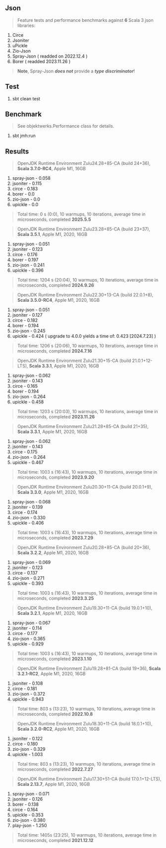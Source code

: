 Json
----
>Feature tests and performance benchmarks against **6** Scala 3 json libraries:
1. Circe
2. Jsoniter
3. uPickle
4. Zio-Json
5. Spray-Json ( readded on 2022.12.4 )
6. Borer ( readded 2023.11.26 )
>**Note**, Spray-Json ***does not*** provide a ***type discriminator***!

Test
----
1. sbt clean test

Benchmark
---------
>See objektwerks.Performance class for details.
1. sbt jmh:run

Results
-------
>OpenJDK Runtime Environment Zulu24.28+85-CA (build 24+36), **Scala 3.7.0-RC4**, Apple M1, 16GB
1. spray-json - 0.058
2. jsoniter - 0.115
3. circe - 0.183
4. borer - 0.0
5. zio-json - 0.0
6. upickle - 0.0
>Total time: 0 s (0:0), 10 warmups, 10 iterations, average time in microseconds, completed **2025.5.5**

>OpenJDK Runtime Environment Zulu23.28+85-CA (build 23+37), **Scala 3.5.1**, Apple M1, 2020, 16GB
1. spray-json - 0.051
2. jsoniter - 0.123
3. circe - 0.176
4. borer - 0.197
5. zio-json - 0.241
6. upickle - 0.396
>Total time: 1204 s (20:04), 10 warmups, 10 iterations, average time in microseconds, completed **2024.9.26**

>OpenJDK Runtime Environment Zulu22.30+13-CA (build 22.0.1+8), **Scala 3.5.0-RC4**, Apple M1, 2020, 16GB
1. spray-json - 0.051
2. jsoniter - 0.127
3. circe - 0.182
4. borer - 0.194
5. zio-json - 0.245
6. upickle - 0.424 ( upgrade to 4.0.0 yields a time of: 0.423 [2024.7.23] )
>Total time: 1206 s (20:06), 10 warmups, 10 iterations, average time in microseconds, completed **2024.7.16**

>OpenJDK Runtime Environment Zulu21.30+15-CA (build 21.0.1+12-LTS), **Scala 3.3.1**, Apple M1, 2020, 16GB
1. spray-json - 0.062
2. jsoniter - 0.143
3. circe - 0.165
4. borer - 0.194
5. zio-json - 0.264
6. upickle - 0.458
>Total time: 1203 s (20:03), 10 warmups, 10 iterations, average time in microseconds, completed **2023.11.26**

>OpenJDK Runtime Environment Zulu21.28+85-CA (build 21+35), **Scala 3.3.1**, Apple M1, 2020, 16GB
1. spray-json - 0.062
2. jsoniter - 0.143
3. circe - 0.175
4. zio-json - 0.264
5. upickle - 0.467
>Total time: 1003 s (16:43), 10 warmups, 10 iterations, average time in microseconds, completed **2023.9.20**

>OpenJDK Runtime Environment Zulu20.30+11-CA (build 20.0.1+9), **Scala 3.3.0**, Apple M1, 2020, 16GB
1. spray-json - 0.068
2. jsoniter - 0.139
3. circe - 0.174
4. zio-json - 0.330
5. upickle - 0.406
>Total time: 1003 s (16:43), 10 warmups, 10 iterations, average time in microseconds, completed **2023.7.29**

>OpenJDK Runtime Environment Zulu20.28+85-CA (build 20+36), **Scala 3.2.2**, Apple M1, 2020, 16GB
1. spray-json - 0.069
2. jsoniter - 0.123
3. circe - 0.137
4. zio-json - 0.271
5. upickle - 0.393
>Total time: 1003 s (16:43), 10 warmups, 10 iterations, average time in microseconds, completed **2023.3.25**

>OpenJDK Runtime Environment Zulu19.30+11-CA (build 19.0.1+10), **Scala 3.2.1**, Apple M1, 2020, 16GB
1. spray-json - 0.067
2. jsoniter - 0.114
3. circe - 0.177
4. zio-json - 0.365
5. upickle - 0.929
>Total time: 1003 s (16:43), 10 warmups, 10 iterations, average time in microseconds, completed **2023.1.10**

>OpenJDK Runtime Environment Zulu19.28+81-CA (build 19+36), **Scala 3.2.1-RC2**, Apple M1, 2020, 16GB
1. jsoniter - 0.108
2. circe - 0.181
3. zio-json - 0.372
4. upickle - 0.943
>Total time: 803 s (13:23), 10 warmups, 10 iterations, average time in microseconds, completed **2022.10.8**

>OpenJDK Runtime Environment Zulu18.30+11-CA (build 18.0.1+10), **Scala 3.2.0-RC2**, Apple M1, 2020, 16GB
1. jsoniter - 0.122
2. circe - 0.180
3. zio-json - 0.329
4. upickle - 1.003
>Total time: 803 s (13:23), 10 warmups, 10 iterations, average time in microseconds, completed **2022.7.27**

>OpenJDK Runtime Environment Zulu17.30+51-CA (build 17.0.1+12-LTS), **Scala 2.13.7**, Apple M1, 2020, 16GB
1. spray-json - 0.071
2. jsoniter - 0.126
3. borer - 0.138
4. circe - 0.164
5. upickle - 0.353
6. zio-json - 0.380
7. play-json - 1.250
>Total time: 1405s (23:25), 10 warmups, 10 iterations, average time in microseconds, completed **2021.12.12**